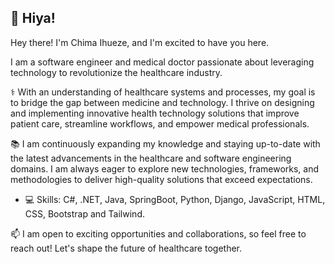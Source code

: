 ## 👋 Hiya! 

Hey there! I'm Chima Ihueze, and I'm excited to have you here.

I am a software engineer and medical doctor passionate about leveraging technology to revolutionize the healthcare industry. 

⚕️ With an understanding of healthcare systems and processes, my goal is to bridge the gap between medicine and technology. I thrive on designing and implementing innovative health technology solutions that improve patient care, streamline workflows, and empower medical professionals.

📚 I am continuously expanding my knowledge and staying up-to-date with the latest advancements in the healthcare and software engineering domains. I am always eager to explore new technologies, frameworks, and methodologies to deliver high-quality solutions that exceed expectations.

- 💻 Skills: C#, .NET, Java, SpringBoot, Python, Django, JavaScript, HTML, CSS, Bootstrap and Tailwind.

📫 I am open to exciting opportunities and collaborations, so feel free to reach out! Let's shape the future of healthcare together.
